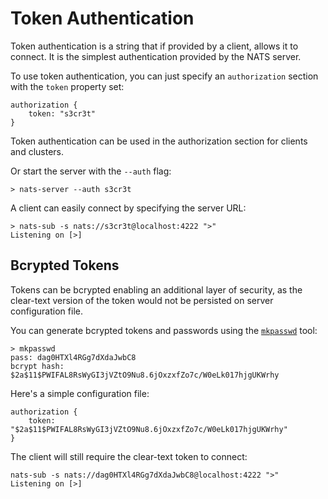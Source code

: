 # Token Authentication

Token authentication is a string that if provided by a client, allows it to connect. It is the simplest authentication provided by the NATS server. 


To use token authentication, you can just specify an `authorization` section with the `token` property set:
```
authorization {
	token: "s3cr3t"
}
```
Token authentication can be used in the authorization section for clients and clusters.

Or start the server with the `--auth` flag:
```
> nats-server --auth s3cr3t
```

A client can easily connect by specifying the server URL:
```
> nats-sub -s nats://s3cr3t@localhost:4222 ">"
Listening on [>]
```

## Bcrypted Tokens

Tokens can be bcrypted enabling an additional layer of security, as the clear-text version of the token would not be persisted on server configuration file.

You can generate bcrypted tokens and passwords using the [`mkpasswd`](/nats_tools/mkpasswd.md) tool:

```
> mkpasswd
pass: dag0HTXl4RGg7dXdaJwbC8
bcrypt hash: $2a$11$PWIFAL8RsWyGI3jVZtO9Nu8.6jOxzxfZo7c/W0eLk017hjgUKWrhy
```


Here's a simple configuration file:
```
authorization {
	token: "$2a$11$PWIFAL8RsWyGI3jVZtO9Nu8.6jOxzxfZo7c/W0eLk017hjgUKWrhy"
}
```

The client will still require the clear-text token to connect:

```
nats-sub -s nats://dag0HTXl4RGg7dXdaJwbC8@localhost:4222 ">"
Listening on [>]
```


